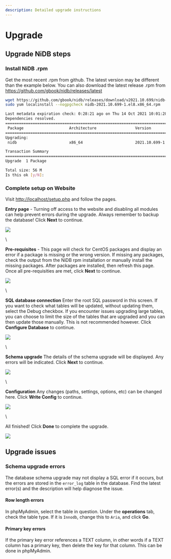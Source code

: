 ```yaml
---
description: Detailed upgrade instructions
---
```


# Upgrade

## Upgrade NiDB steps

### Install NiDB .rpm

Get the most recent .rpm from github. The latest version may be different than the example below. You can also download the latest release .rpm from https://github.com/gbook/nidb/releases/latest

```bash
wget https://github.com/gbook/nidb/releases/download/v2021.10.699/nidb-2021.10.699-1.el8.x86_64.rpm
sudo yum localinstall --nogpgcheck nidb-2021.10.699-1.el8.x86_64.rpm

Last metadata expiration check: 0:28:21 ago on Thu 14 Oct 2021 10:01:28 AM EDT.
Dependencies resolved.
============================================================================================================================================
 Package                    Architecture                 Version                                   Repository                          Size
============================================================================================================================================
Upgrading:
 nidb                       x86_64                       2021.10.699-1.el8                         @commandline                        56 M

Transaction Summary
============================================================================================================================================
Upgrade  1 Package

Total size: 56 M
Is this ok [y/N]:
```

### Complete setup on Website

Visit [http://localhost/setup.php](http://localhost/setup.php) and follow the pages.

**Entry page** - Turning off access to the website and disabling all modules can help prevent errors during the upgrade. Always remember to backup the database! Click **Next** to continue.

![](https://user-images.githubusercontent.com/8302215/137331276-17cd180c-91ec-4220-9c5f-fc55888dfebb.png)

\\

**Pre-requisites** - This page will check for CentOS packages and display an error if a package is missing or the wrong version. If missing any packages, check the output from the NiDB rpm installation or manually install the missing packages. After packages are installed, then refresh this page. Once all pre-requisities are met, click **Next** to continue.

![](https://user-images.githubusercontent.com/8302215/137331530-3d1f31f3-8f96-480f-a5d7-42be7f382adc.png)

\\

**SQL database connection** Enter the root SQL password in this screen. If you want to check what tables will be updated, without updating them, select the Debug checkbox. If you encounter issues upgrading large tables, you can choose to limit the size of the tables that are upgraded and you can then update those manually. This is not recommended however. Click **Configure Database** to continue.

![](https://user-images.githubusercontent.com/8302215/137331692-45946205-1ace-4789-875b-55851b43f440.png)

\\

**Schema upgrade** The details of the schema upgrade will be displayed. Any errors will be indicated. Click **Next** to continue.

![](https://user-images.githubusercontent.com/8302215/137331838-e4ed780e-52b8-4872-b392-fc4eeed71ac4.png)

\\

**Configuration** Any changes (paths, settings, options, etc) can be changed here. Click **Write Config** to continue.

![](https://user-images.githubusercontent.com/8302215/137332401-3d0588f7-3225-49bd-b04a-26fb205f99cc.png)

\\

All finished! Click **Done** to complete the upgrade.

![](https://user-images.githubusercontent.com/8302215/137332036-d85cc1e9-c669-4777-bb84-47cf0081be12.png)

## Upgrade issues

### Schema upgrade errors

The database schema upgrade may not display a SQL error if it occurs, but the errors are stored in the `error_log` table in the database. Find the latest error(s) and the description will help diagnose the issue.

#### Row length errors

In phpMyAdmin, select the table in question. Under the **operations** tab, check the table type. If it is `Innodb`, change this to `Aria`, and click **Go**.

#### Primary key errors

If the primary key error references a TEXT column, in other words if a TEXT column has a primary key, then delete the key for that column. This can be done in phpMyAdmin.
